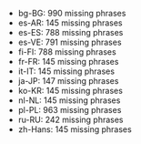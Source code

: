 - bg-BG: 990 missing phrases
- es-AR: 145 missing phrases
- es-ES: 788 missing phrases
- es-VE: 791 missing phrases
- fi-FI: 788 missing phrases
- fr-FR: 145 missing phrases
- it-IT: 145 missing phrases
- ja-JP: 147 missing phrases
- ko-KR: 145 missing phrases
- nl-NL: 145 missing phrases
- pl-PL: 963 missing phrases
- ru-RU: 242 missing phrases
- zh-Hans: 145 missing phrases
